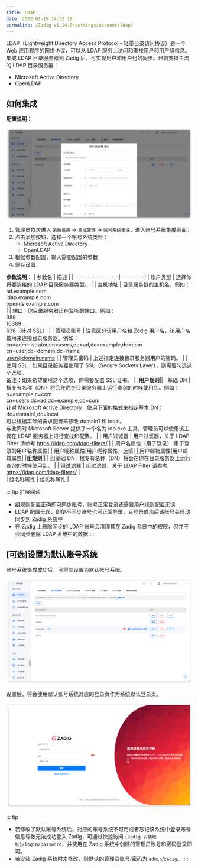 ```yaml
---
title: LDAP
date: 2022-01-19 14:32:18
permalink: /Zadig v1.14.0/settings/account/ldap/
---
```


LDAP（Lightweight Directory Access Protocol - 轻量目录访问协议）是一个 Web 应用程序的网络协议，可以从 LDAP 服务上访问和查找用户和用户组信息。
集成 LDAP 目录服务器到 Zadig 后，可实现用户和用户组的同步。目前支持主流的 LDAP 目录服务器：

- Microsoft Active Directory
- OpenLDAP

## 如何集成

**配置说明：**

![ad](../_images/user_account_ad.png)

1. 管理员依次进入 `系统设置` -> `集成管理` -> `账号系统集成`，进入账号系统集成页面。
2. 点击添加按钮，选择一个账号系统类型：
    - Microsoft Active Directory
    - OpenLDAP
3. 根据参数配置，输入需要配置的参数
4. 保存设置

**参数说明：**
| 参数名             | 描述 |
|-------------------|----------|
| 账户类型           | 选择你将要连接的 LDAP 目录服务器类型。  |
| 主机地址            | 目录服务器的主机名。例如：<br> ad.example.com<br> ldap.example.com<br> opends.example.com<br> |
| 端口               | 你目录服务器正在监听的端口。例如： <br> 389<br> 10389 <br> 636（针对 SSL） |
| 管理员账号            | 注意区分该用户名和 Zadig 用户名，该用户名被用来连接目录服务器。例如：<br> cn=administrator,cn=users,dc=ad,dc=example,dc=com <br> cn=user,dc=domain,dc=name <br> user@domain.name |
| 管理员密码               | 上述指定连接目录服务器用户的密码。 |
| 使用 SSL           | 如果目录服务器使用了 SSL（Secure Sockets Layer），则需要勾选这个选项。<br> 备注：如果希望使用这个选项，你需要配置 SSL 证书。  |
|**用户规则**||
| 基础 DN | 根专有名称（DN）将会在你在目录服务器上运行查询的时候使用到。例如：<br> o=example,c=com <br> cn=users,dc=ad,dc=example,dc=com<br> 针对 Microsoft Active Directory，使用下面的格式来指定基本 DN：<br> dc=domain1,dc=local <br> 可以根据实际的需求配置来修改 domain1 和 local。<br> 与此同时 Microsoft Server 提供了一个名为 ldp.exe 工具，管理员可以使用该工具在 LDAP 服务器上进行查找和配置。 |
| 用户过滤器         | 用户过滤器，关于 LDAP Filter 请参考 https://ldap.com/ldap-filters/  |
| 用户名属性（用于登录）|用于登录的用户名称属性|
| 用户昵称属性|用户昵称属性，选填|
| 用户邮箱属性|用户邮箱属性|
|**组规则**||
| 组基础 DN | 根专有名称（DN）将会在你在目录服务器上运行查询的时候使用到。 |
| 组过滤器   | 组过滤器，关于 LDAP Filter 请参考  https://ldap.com/ldap-filters/  |  
| 组名称属性 | 组名称属性 |

::: tip 扩展阅读
- 组规则配置正确即可同步账号，账号正常登录还需要用户规则配置无误
- LDAP 配置无误，即使不同步账号也可正常登录，且登录成功后该账号会自动同步到 Zadig 系统中
- 在 Zadig 上删除同步的 LDAP 账号会清理其在 Zadig 系统中的权限，但并不会同步删除 LDAP 系统中的数据
:::

## [可选]设置为默认账号系统
账号系统集成成功后，可将其设置为默认账号系统。

![default_user_system](../_images/default_user_system.png)

设置后，将会使用默认账号系统对应的登录页作为系统默认登录页。

![default_login_page](../_images/default_login_page.png)

::: tip
- 若修改了默认账号系统后，对应的账号系统不可用或者忘记该系统中登录账号信息导致无法成功登入 Zadig，可通过快速访问 `{Zadig 安装地址}/login/password`，并使用在 Zadig 系统中创建的管理员账号和密码登录即可。
- 若安装 Zadig 系统时未修改，则默认的管理员账号/密码为 `admin`/`zadig`。
:::
